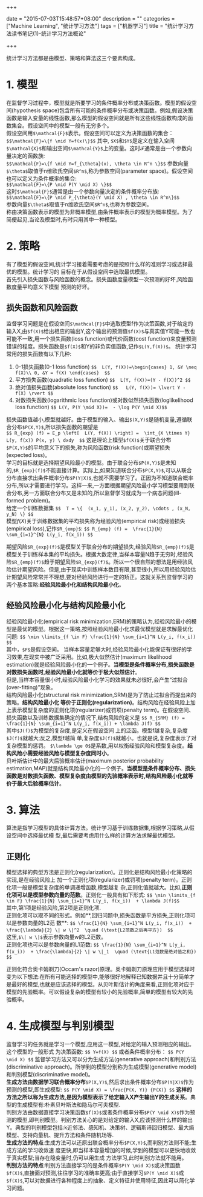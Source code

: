+++

date = "2015-07-03T15:48:57+08:00"
description = ""
categories = ["Machine Learning", "统计学习方法"]
tags = ["机器学习"]
title = "统计学习方法读书笔记(1)-统计学习方法概论"

+++

统计学习方法都是由模型、策略和算法这三个要素构成。   
<!--more-->
# 1. 模型   

在监督学习过程中，模型就是所要学习的条件概率分布或决策函数。模型的假设空间(hypothesis	space)包含所有可能的条件概率分布或决策函数。例如,假设决策函数是输入变量的线性函数,那么模型的假设空间就是所有这些线性函数构成的函数集合。假设空间中的模型一般有无穷多个。   
假设空间用`$\mathcal{F}$`表示。假设空间可以定义为决策函数的集合：
`$$\mathcal{F}=\{f \mid Y=f(x)\}$$`
其中, `$X$`和`$Y$`是定义在输入空间`$\mathcal{X}$`和输出空间`$\mathcal{Y}$`上的变量。这时$\mathcal{F}$通常是由一个参数向量决定的函数族:  
`$$\mathcal{F}=\{f \mid Y=f_{\theta}(x), \theta \in R^n \}$$`
参数向量`$\theta$`取值于n维欧氏空间`$R^n$`,称为参数空间(parameter space)。假设空间也可以定义为条件概率的集合:   
`$$\mathcal{F}=\{P \mid P(Y \mid X) \}$$`   
这时`$\mathcal{F}$`通常是由一个参数向量决定的条件概率分布族:   
`$$\mathcal{F}=\{P \mid P_{\theta}(Y \mid X) , \theta \in R^n\}$$`   
参数向量`$\theta$`取值于n维欧氏空间`$R^n$`,也称为参数空间。    
称由决策函数表示的模型为非概率模型,由条件概率表示的模型为概率模型。为了简便起见,当论及模型时,有时只用其中一种模型。

# 2. 策略

有了模型的假设空间,统计学习接着需要考虑的是按照什么样的准则学习或选择最优的模型。统计学习的
目标在于从假设空间中选取最优模型。   
首先引入损失函数与风险函数的概念。损失函数度量模型一次预测的好坏,风险函数度量平均意义下模型
预测的好坏。   

## 损失函数和风险函数   
监督学习问题是在假设空间`$\mathcal{F}$`中选取模型f作为决策函数,对于给定的输入X,由`$f(X)$`给出相应的输出Y,这个输出的预测值`$f(X)$`与真实值Y可能一致也可能不一致,用一个损失函数(loss	function)或代价函数(cost
function)来度量预测错误的程度。损失函数是`$f(X)$`和Y的非负实值函数,记作`$L(Y,f(X))$`。
统计学习常用的损失函数有以下几种:   

1. 0-1损失函数(0-1	loss function)
	`$$  L(Y, f(X))=\begin{cases}
		1, &Y \neq f(X)\\
		0, &Y = f(X)
		\end{cases}  $$`
2. 平方损失函数(quadratic loss function)
	`$$  L(Y, f(X))=(Y - f(X))^2 $$`
3. 绝对值损失函数(absolute loss function)
	`$$   L(Y, f(X))= \lvert Y - f(X) \rvert $$`
4. 对数损失函数(logarithmic loss function)或对数似然损失函数(loglikelihood loss	function)
	`$$ L(Y, P(Y \mid X))=  - \log P(Y \mid X)$$`

损失函数值越小,模型就越好。由于模型的输入、输出`$(X,Y)$`是随机变量,遵循联合分布`$P(X,Y)$`,所以损失函数的期望是   
`$$ R_{exp} (f) = E_p \left[  L(Y, f(X)) \right] =  \int_{X \times Y}  L(y, f(x)) P(x, y) \ dxdy  $$` 
这是理论上模型`$f(X)$`关于联合分布`$P(X,Y)$`的平均意义下的损失,称为风险函数(risk	function)或期望损失
(expected	loss)。   
学习的目标就是选择期望风险最小的模型。由于联合分布`$P(X,Y)$`是未知的,`$R_{exp}(f)$`不能直接计算。实际上,如果知道联合分布`$P(X,Y)$`,可以从联合分布直接求出条件概率分布`$P(Y|X)$`,也就不需要学习了。正因为不知道联合概率分布,所以才需要进行学习。这样一来,一方面根据期望风险最小学习模型要用到联合分布,另一方面联合分布又是未知的,所以监督学习就成为一个病态问题(ill-formed	problem)。   
给定一个训练数据集
`$$  T = \{  (x_1, y_1), (x_2, y_2), \cdots , (x_N, y_N) \} $$`   
模型$f(X)$关于训练数据集的平均损失称为经验风险(empirical risk)或经验损失(empirical	loss),记作`$R_{emp}$`:
`$$ R_{emp} (f) =  \frac{1}{N} \sum_{i=1}^{N} L(y_i, f(x_i)) $$`

期望风险`$R_{exp}(f)$`是模型关于联合分布的期望损失,经验风险`$R_{emp}(f)$`是模型关于训练样本集的平均损失。根据大数定律,当样本容量N趋于无穷时,经验风险`$R_{emp}(f)$`趋于期望风险`$R_{exp}(f)$`。所以一个很自然的想法是用经验风险估计期望风险。但是,由于现实中训练样本数目有限,甚至很小,所以用经验风险估计期望风险常常并不理想,要对经验风险进行一定的矫正。这就关系到监督学习的两个基本策略:**经验风险最小化和结构风险最小化**。   

## 经验风险最小化与结构风险最小化  

经验风险最小化(empirical	risk minimization,ERM)的策略认为,经验风险最小的模型是最优的模型。根据这一策略,按照经验风险最小化求最优模型就是求解最优化问题:
`$$ \min \limits_{f \in F} \frac{1}{N} \sum_{i=1}^N L(y_i, f(x_i)) $$`   
其中，`$F$`是假设空间。
当样本容量足够大时,经验风险最小化能保证有很好的学习效果,在现实中被广泛采用。比如,极大似然估计(maximum likelihood	estimation)就是经验风险最小化的一个例子。**当模型是条件概率分布,损失函数是对数损失函数时,经验风险最小化就等价于极大似然估计**。   
但是,当样本容量很小时,经验风险最小化学习的效果就未必很好,会产生“过拟合(over-fitting)”现象。   
结构风险最小化(structural risk minimization,SRM)是为了防止过拟合而提出来的策略。**结构风险最小化
等价于正则化(regularization)**。结构风险在经验风险上加上表示模型复杂度的正则化项(regularizer)或罚项(penalty term)。在假设空间、损失函数以及训练数据集确定的情况下,结构风险的定义是
`$$ R_{SRM} (f) = \frac{1}{N} \sum_{i=1}^N L(y_i, f(x_i)) + \lambda J(f) $$`      
其中`$J(f)$`为模型的复杂度,是定义在假设空间 上的泛函。模型f越复杂,复杂度`$J(f)$`就越大;反之,模型f越简
单,复杂度`$J(f)$`就越小。也就是说,复杂度表示了对复杂模型的惩罚。 `$\lambda \ge 0$`是系数,用以权衡经验风险和模型复杂度。**结构风险小需要经验风险与模型复杂度同时小**。   
贝叶斯估计中的最大后验概率估计(maximum posterior probability	estimation,MAP)就是结构风险最小化的一个例子。**当模型是条件概率分布、损失函数是对数损失函数、模型复杂度由模型的先验概率表示时,结构风险最小化就等价于最大后验概率估计**。

# 3. 算法
算法是指学习模型的具体计算方法。统计学习基于训练数据集,根据学习策略,从假设空间中选择最优模
型,最后需要考虑用什么样的计算方法求解最优模型。


## 正则化
模型选择的典型方法是正则化(regularization)。正则化是结构风险最小化策略的实现,是在经验风险上
加一个正则化项(regularizer)或罚项(penalty term)。正则化项一般是模型复杂度的单调递增函数,模型越复
杂,正则化值就越大。比如,**正则化项可以是模型参数向量的范数**。正则化一般具有如下形式:
`$$ \min \limits_{f \in F} \frac{1}{N} \sum_{i=1}^N L(y_i, f(x_i))  + \lambda J(f)$$`      
其中,第1项是经验风险,第2项是正则化项.   
正则化项可以取不同的形式。例如**,回归问题中,损失函数是平方损失,正则化项可以是参数向量的L2范
数**:
`$$ \frac{1}{N} \sum_{i=1}^N L(y_i, f(x_i))  + \frac{\lambda}{2} \| w \|^2  \quad (\text{L2范数之后再平方})  $$`   
这里,`$\| w \|$`表示参数向量w的L2范数。   
正则化项也可以是参数向量的L1范数:
`$$ \frac{1}{N} \sum_{i=1}^N L(y_i, f(x_i))  + \frac{\lambda}{2} \| w \|_1  \quad (\text{L1范数是绝对值之和})    $$` 

正则化符合奥卡姆剃刀(Occam's	razor)原理。奥卡姆剃刀原理应用于模型选择时变为以下想法:在所有可能选择的模型中,能够很好地解释已知数据并且十分简单才是最好的模型,也就是应该选择的模型。从贝叶斯估计的角度来看,正则化项对应于模型的先验概率。可以假设复杂的模型有较小的先验概率,简单的模型有较大的先验概率。

# 4. 生成模型与判别模型
监督学习的任务就是学习一个模型,应用这一模型,对给定的输入预测相应的输出。这个模型的一般形式
为决策函数:
`$$ Y=f(X) $$`
或者条件概率分布：
`$$ P(Y \mid X) $$`
监督学习方法又可以分为生成方法(generative approach)和判别方法(discriminative approach)。所学到的模型分别称为生成模型(generative	model)和判别模型(discriminative model)。   
**生成方法由数据学习联合概率分布**`$P(X,Y)$`,然后求出条件概率分布`$P(Y|X)$`作为预测的模型,即生成模型:
`$$ P(Y \mid X) = \frac{P(X, Y)} {P(X)} $$`
**这样的方法之所以称为生成方法,是因为模型表示了给定输入X产生输出Y的生成关系**。典型的生成模型有:朴素贝叶斯法和隐马尔可夫模型.   
判别方法由数据直接学习决策函数`$f(X)$`或者条件概率分布`$P(Y \mid X)$`作为预测的模型,即判别模型。判别方法关心的是对给定的输入X,应该预测什么样的输出Y。典型的判别模型包括:k近邻法、感知机、决策树、逻辑斯谛回归模型、最大熵模型、支持向量机、提升方法和条件随机场等.   
**生成方法的特点**:生成方法可以还原出联合概率分布`$P(X,Y)$`,而判别方法则不能;生成方法的学习收敛速
度更快,即当样本容量增加的时候,学到的模型可以更快地收敛于真实模型;当存在隐变量时,仍可以用生成
方法学习,此时判别方法就不能用。   
**判别方法的特点**:判别方法直接学习的是条件概率`$P(Y \mid X)$`或决策函数`$f(X)$`,直接面对预测,往往学习的准确率更高;由于直接学习`$P(Y \mid X)$`或`$f(X)$`,可以对数据进行各种程度上的抽象、定义特征并使用特征,因此可以简化学习问题。
